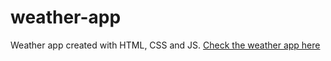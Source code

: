 # weather-app

Weather app created with HTML, CSS and JS.
[Check the weather app here](https://samir-ahajin.github.io/weather-app/)
